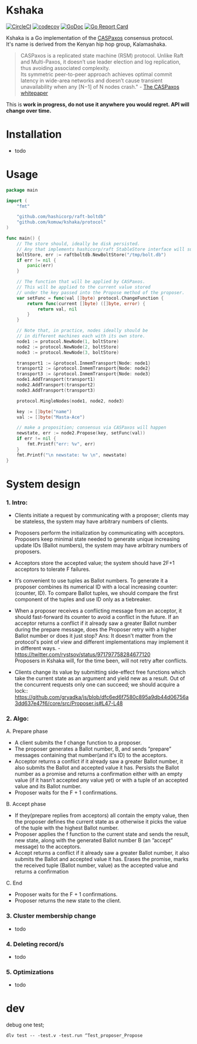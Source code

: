 # Kshaka
[![CircleCI](https://circleci.com/gh/komuw/kshaka.svg?style=svg)](https://circleci.com/gh/komuw/kshaka)
[![codecov](https://codecov.io/gh/komuw/kshaka/branch/master/graph/badge.svg)](https://codecov.io/gh/komuw/kshaka)
[![GoDoc](https://godoc.org/github.com/komuw/kshaka?status.svg)](https://godoc.org/github.com/komuw/kshaka)
[![Go Report Card](https://goreportcard.com/badge/github.com/komuw/kshaka)](https://goreportcard.com/report/github.com/komuw/kshaka)


Kshaka is a Go implementation of the [CASPaxos](https://github.com/rystsov/caspaxos/blob/master/latex/caspaxos.pdf) consensus protocol.                              
It's name is derived from the Kenyan hip hop group, Kalamashaka.                
>CASPaxos is a replicated state machine (RSM) protocol. Unlike Raft and Multi-Paxos, it doesn’t use leader election and log replication, thus avoiding associated complexity.                   
Its symmetric peer-to-peer approach achieves optimal commit latency in wide-area networks and doesn’t cause transient unavailability when any [N−1] of N nodes crash." - [The CASPaxos whitepaper](https://github.com/rystsov/caspaxos/blob/master/latex/caspaxos.pdf)             

This is **work in progress, do not use it anywhere you would regret. API will change over time.**


# Installation
- todo          


# Usage
```go
package main

import (
	"fmt"

	"github.com/hashicorp/raft-boltdb"
	"github.com/komuw/kshaka/protocol"
)

func main() {
	// The store should, ideally be disk persisted.
	// Any that implements hashicorp/raft StableStore interface will suffice
	boltStore, err := raftboltdb.NewBoltStore("/tmp/bolt.db")
	if err != nil {
		panic(err)
	}

	// The function that will be applied by CASPaxos.
	// This will be applied to the current value stored
	// under the key passed into the Propose method of the proposer.
	var setFunc = func(val []byte) protocol.ChangeFunction {
		return func(current []byte) ([]byte, error) {
			return val, nil
		}
	}

	// Note that, in practice, nodes ideally should be
	// in different machines each with its own store.
	node1 := protocol.NewNode(1, boltStore)
	node2 := protocol.NewNode(2, boltStore)
	node3 := protocol.NewNode(3, boltStore)

	transport1 := &protocol.InmemTransport{Node: node1}
	transport2 := &protocol.InmemTransport{Node: node2}
	transport3 := &protocol.InmemTransport{Node: node3}
	node1.AddTransport(transport1)
	node2.AddTransport(transport2)
	node3.AddTransport(transport3)

	protocol.MingleNodes(node1, node2, node3)

	key := []byte("name")
	val := []byte("Masta-Ace")

	// make a proposition; consensus via CASPaxos will happen
	newstate, err := node2.Propose(key, setFunc(val))
	if err != nil {
		fmt.Printf("err: %v", err)
	}
	fmt.Printf("\n newstate: %v \n", newstate)
}
```               


# System design

### 1. Intro:           
- Clients initiate a request by communicating with a proposer; clients may be stateless, the system may have arbitrary numbers of clients.               
- Proposers perform the initialization by communicating with acceptors. 
Proposers keep minimal state needed to generate unique increasing update IDs (Ballot numbers), the system may have arbitrary numbers of proposers.        
- Acceptors store the accepted value; the system should have 2F+1 acceptors to tolerate F failures.


- It’s convenient to use tuples as Ballot numbers. 
To generate it a proposer combines its numerical ID with a local increasing counter: (counter, ID). 
To compare Ballot tuples, we should compare the first component of the tuples and use ID only as a tiebreaker.
- When a proposer receives a conflicting message from an acceptor, it should fast-forward its counter to avoid a conflict in the future. 
If an acceptor returns a conflict if it already saw a greater Ballot number during the prepare message, does the Proposer retry with a higher Ballot number or does it just stop?
Ans: It doesn't matter from the protocol's point of view and different implementations may implement it in different ways. - https://twitter.com/rystsov/status/971797758284677120       
Proposers in Kshaka will, for the time been, will not retry after conflicts.

- Clients change its value by submitting side-effect free functions which take the current state as an argument and yield new as a result. 
Out of the concurrent requests only one can succeed;  we should acquire a lock:: https://github.com/gryadka/js/blob/dfc6ed6f7580c895a9db44d06756a3dd637e47f6/core/src/Proposer.js#L47-L48 

### 2. Algo:            

A. Prepare phase
- A client submits the f change function to a proposer.
- The proposer generates a Ballot number, B, and sends ”prepare” messages containing that number(and it's ID) to the acceptors.
- Acceptor returns a conflict if it already saw a greater Ballot number, it also submits the Ballot and accepted value it has.
Persists the Ballot number as a promise and returns a confirmation either with an empty value (if it hasn’t accepted any value yet) or with a tuple of an accepted value and its Ballot number.
- Proposer waits for the F + 1 confirmations.               

B. Accept phase
- If they(prepare replies from acceptors) all contain the empty value, then the proposer defines the current state as ∅ otherwise it picks the value of the tuple with the highest Ballot number.             
- Proposer applies the f function to the current state and sends the result, new state, along with the generated Ballot number B (an ”accept” message) to the acceptors.
- Accept returns a conflict if it already saw a greater Ballot number, it also submits the Ballot and accepted value it has.
Erases the promise, marks the received tuple (Ballot number, value) as the accepted value and returns a confirmation        

C. End
- Proposer waits for the F + 1 confirmations.
- Proposer returns the new state to the client.       

### 3. Cluster membership change
- todo                 

### 4. Deleting record/s
- todo         

### 5. Optimizations
- todo          

# dev
debug one test;     
```
dlv test -- -test.v -test.run ^Test_proposer_Propose
```